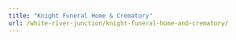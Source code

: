 ```yaml
---
title: "Knight Funeral Home & Crematory"
url: /white-river-junction/knight-funeral-home-and-crematory/
---
```

